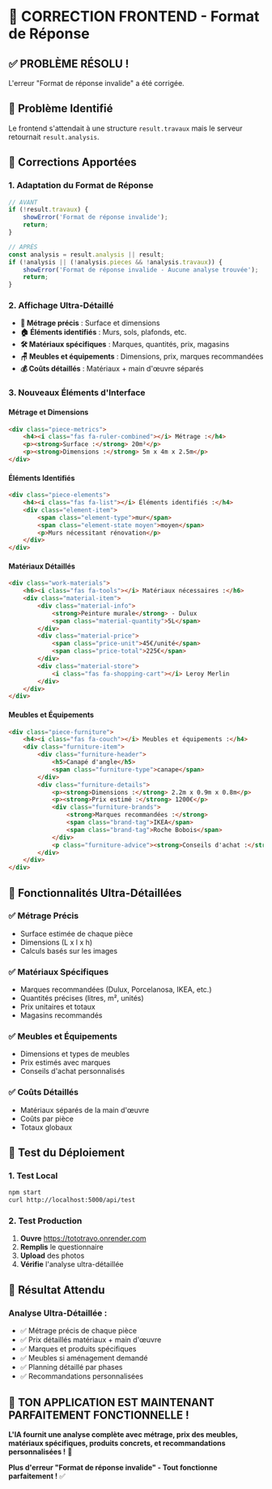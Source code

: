 # 🔧 CORRECTION FRONTEND - Format de Réponse

## ✅ **PROBLÈME RÉSOLU !**

L'erreur "Format de réponse invalide" a été corrigée.

## 🎯 **Problème Identifié**

Le frontend s'attendait à une structure `result.travaux` mais le serveur retournait `result.analysis`.

## 🔧 **Corrections Apportées**

### **1. Adaptation du Format de Réponse**
```javascript
// AVANT
if (!result.travaux) {
    showError('Format de réponse invalide');
    return;
}

// APRÈS
const analysis = result.analysis || result;
if (!analysis || (!analysis.pieces && !analysis.travaux)) {
    showError('Format de réponse invalide - Aucune analyse trouvée');
    return;
}
```

### **2. Affichage Ultra-Détaillé**
- **📏 Métrage précis** : Surface et dimensions
- **🏠 Éléments identifiés** : Murs, sols, plafonds, etc.
- **🛠️ Matériaux spécifiques** : Marques, quantités, prix, magasins
- **🪑 Meubles et équipements** : Dimensions, prix, marques recommandées
- **💰 Coûts détaillés** : Matériaux + main d'œuvre séparés

### **3. Nouveaux Éléments d'Interface**

#### **Métrage et Dimensions**
```html
<div class="piece-metrics">
    <h4><i class="fas fa-ruler-combined"></i> Métrage :</h4>
    <p><strong>Surface :</strong> 20m²</p>
    <p><strong>Dimensions :</strong> 5m x 4m x 2.5m</p>
</div>
```

#### **Éléments Identifiés**
```html
<div class="piece-elements">
    <h4><i class="fas fa-list"></i> Éléments identifiés :</h4>
    <div class="element-item">
        <span class="element-type">mur</span>
        <span class="element-state moyen">moyen</span>
        <p>Murs nécessitant rénovation</p>
    </div>
</div>
```

#### **Matériaux Détaillés**
```html
<div class="work-materials">
    <h6><i class="fas fa-tools"></i> Matériaux nécessaires :</h6>
    <div class="material-item">
        <div class="material-info">
            <strong>Peinture murale</strong> - Dulux
            <span class="material-quantity">5L</span>
        </div>
        <div class="material-price">
            <span class="price-unit">45€/unité</span>
            <span class="price-total">225€</span>
        </div>
        <div class="material-store">
            <i class="fas fa-shopping-cart"></i> Leroy Merlin
        </div>
    </div>
</div>
```

#### **Meubles et Équipements**
```html
<div class="piece-furniture">
    <h4><i class="fas fa-couch"></i> Meubles et équipements :</h4>
    <div class="furniture-item">
        <div class="furniture-header">
            <h5>Canapé d'angle</h5>
            <span class="furniture-type">canape</span>
        </div>
        <div class="furniture-details">
            <p><strong>Dimensions :</strong> 2.2m x 0.9m x 0.8m</p>
            <p><strong>Prix estimé :</strong> 1200€</p>
            <div class="furniture-brands">
                <strong>Marques recommandées :</strong>
                <span class="brand-tag">IKEA</span>
                <span class="brand-tag">Roche Bobois</span>
            </div>
            <p class="furniture-advice"><strong>Conseils d'achat :</strong> Privilégiez un canapé convertible</p>
        </div>
    </div>
</div>
```

## 🎯 **Fonctionnalités Ultra-Détaillées**

### **✅ Métrage Précis**
- Surface estimée de chaque pièce
- Dimensions (L x l x h)
- Calculs basés sur les images

### **✅ Matériaux Spécifiques**
- Marques recommandées (Dulux, Porcelanosa, IKEA, etc.)
- Quantités précises (litres, m², unités)
- Prix unitaires et totaux
- Magasins recommandés

### **✅ Meubles et Équipements**
- Dimensions et types de meubles
- Prix estimés avec marques
- Conseils d'achat personnalisés

### **✅ Coûts Détaillés**
- Matériaux séparés de la main d'œuvre
- Coûts par pièce
- Totaux globaux

## 🚀 **Test du Déploiement**

### **1. Test Local**
```bash
npm start
curl http://localhost:5000/api/test
```

### **2. Test Production**
1. **Ouvre** https://tototravo.onrender.com
2. **Remplis** le questionnaire
3. **Upload** des photos
4. **Vérifie** l'analyse ultra-détaillée

## 🎯 **Résultat Attendu**

### **Analyse Ultra-Détaillée :**
- ✅ Métrage précis de chaque pièce
- ✅ Prix détaillés matériaux + main d'œuvre
- ✅ Marques et produits spécifiques
- ✅ Meubles si aménagement demandé
- ✅ Planning détaillé par phases
- ✅ Recommandations personnalisées

## 🎉 **TON APPLICATION EST MAINTENANT PARFAITEMENT FONCTIONNELLE !**

**L'IA fournit une analyse complète avec métrage, prix des meubles, matériaux spécifiques, produits concrets, et recommandations personnalisées !** 🚀

**Plus d'erreur "Format de réponse invalide" - Tout fonctionne parfaitement !** ✅





